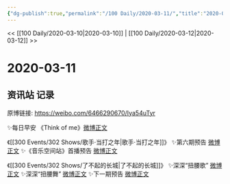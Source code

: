 ```yaml
---
{"dg-publish":true,"permalink":"/100 Daily/2020-03-11/","title":"2020-03-11","created":"2023-04-03T13:17:09.920+08:00","updated":"2023-04-03T13:17:31.266+08:00"}
---
```



<< [[100 Daily/2020-03-10\|2020-03-10]] | [[100 Daily/2020-03-12\|2020-03-12]] >>

# 2020-03-11

## 资讯站 记录

原博链接: https://weibo.com/6466290670/Iya54uTyr

✨每日早安 《Think of me》[微博正文](https://m.weibo.cn/6466290670/4481216218769877)

《[[300 Events/302 Shows/歌手·当打之年\|歌手·当打之年]]》
✨第六期预告 [微博正文](https://m.weibo.cn/6466290670/4481336712182296)
✨《音乐空间站》首播预告 [微博正文](https://m.weibo.cn/6466290670/4481424696615647)

《[[300 Events/302 Shows/了不起的长城\|了不起的长城]]》
✨深深“扭腰歌” [微博正文](https://m.weibo.cn/6466290670/4481267183416221)
✨深深“扭腰舞” [微博正文](https://m.weibo.cn/6466290670/4481290189766917)
✨下一期预告 [微博正文](https://m.weibo.cn/6466290670/4481352307440804)
